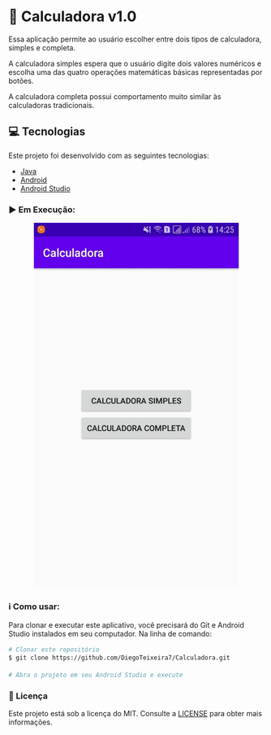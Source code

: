 # :1234: Calculadora v1.0
Essa aplicação permite ao usuário escolher entre dois tipos de calculadora, simples e completa.

A calculadora simples espera que o usuário digite dois valores numéricos e escolha
uma das quatro operações matemáticas básicas representadas por botões.

A calculadora completa possui comportamento muito similar às calculadoras tradicionais.

## :computer: Tecnologias

Este projeto foi desenvolvido com as seguintes tecnologias:

-  [Java](https://www.java.com/pt-BR/)
-  [Android](https://developer.android.com/docs)
-  [Android Studio](https://developer.android.com/studio)

### :arrow_forward: Em Execução:

<p align="center">
 <img alt="Demonstração Calculadora" src="calculadora.gif" width="404px" heigth="720px">
</p>

### :information_source: Como usar:

Para clonar e executar este aplicativo, você precisará do Git e Android Studio instalados em seu computador. Na linha de comando:

```bash
# Clonar este repositório
$ git clone https://github.com/DiegoTeixeira7/Calculadora.git

# Abra o projeto em seu Android Studio e execute

```
### :memo: Licença
Este projeto está sob a licença do MIT. Consulte a [LICENSE](https://github.com/DiegoTeixeira7/Calculadora/blob/master/LICENSE) para obter mais informações.
